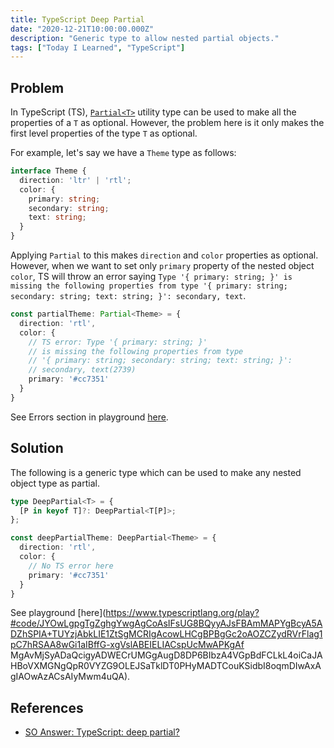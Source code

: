 ```yaml
---
title: TypeScript Deep Partial
date: "2020-12-21T10:00:00.000Z"
description: "Generic type to allow nested partial objects."
tags: ["Today I Learned", "TypeScript"]
---
```


## Problem

In TypeScript (TS), [`Partial<T>`](https://www.typescriptlang.org/docs/handbook/utility-types.html#partialtype) utility type can be used to make all the properties of a `T` as optional. However, the problem here is it only makes the first level properties of the type `T` as optional.

For example, let's say we have a `Theme` type as follows:

```typescript
interface Theme {
  direction: 'ltr' | 'rtl';
  color: {
    primary: string;
    secondary: string;
    text: string;
  }
}
```

Applying `Partial` to this makes `direction` and `color` properties as optional. However, when we want to set only `primary` property of the nested object `color`, TS will throw an error saying `Type '{ primary: string; }' is missing the following properties from type '{ primary: string; secondary: string; text: string; }': secondary, text`.

```typescript
const partialTheme: Partial<Theme> = {
  direction: 'rtl',
  color: {
    // TS error: Type '{ primary: string; }' 
    // is missing the following properties from type 
    // '{ primary: string; secondary: string; text: string; }': 
    // secondary, text(2739)
    primary: '#cc7351'
  }
}
```

See Errors section in playground [here](https://www.typescriptlang.org/play?#code/JYOwLgpgTgZghgYwgAgCoAsIFsUG8BQyyAJsFBAmMAPYgBcyA5ADZhSPIA+TUYzjAbkLIE1ZtSgMCRIgAcowLHCgBPBgGc2oAOZCZydRVrFlag1pC7hRSAA8wGi1aIBffG-yiQm5LOVU4ZgxsCAYABX9gQIAeYJwAPmQAXmRpEjIKKloGFjZGABphUXFJVOtfBSVVHIBiBAQAdgBmAFYARkZhNxcgA).


## Solution

The following is a generic type which can be used to make any nested object type as partial.

```typescript
type DeepPartial<T> = {
  [P in keyof T]?: DeepPartial<T[P]>;
};

const deepPartialTheme: DeepPartial<Theme> = {
  direction: 'rtl',
  color: {
    // No TS error here
    primary: '#cc7351'
  }
}
```

See playground [here](https://www.typescriptlang.org/play?#code/JYOwLgpgTgZghgYwgAgCoAsIFsUG8BQyyAJsFBAmMAPYgBcyA5ADZhSPIA+TUYzjAbkLIE1ZtSgMCRIgAcowLHCgBPBgGc2oAOZCZydRVrFlag1pC7hRSAA8wGi1aIBffG-xgVslABEIELIACspUcMwAPKgAf
MgAvMjSyADaQcigyADWECrUMGgAugD8DP6BIbzA4VGpBdFCLkL4oiCaJAHBoVXMGNgQpR0VYZG9OLEJSaTklDT0PHyMADTCouKSidbI8oqmDIwAxAgIAOwAzACsAIyMwm4uQA).

## References

* [SO Answer: TypeScript: deep partial?](https://stackoverflow.com/a/61132308/5887448)